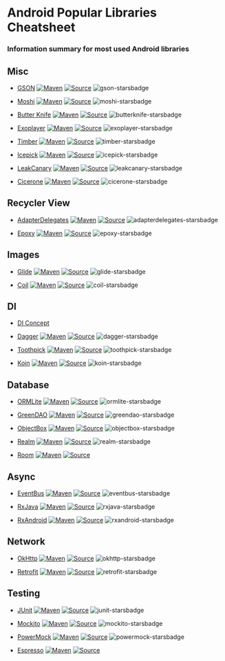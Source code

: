 # Android Popular Libraries Cheatsheet

### Information summary for most used Android libraries

## Misc

- [GSON](misc.md#gson---) [![Maven][gson-mavenbadge]][gson-maven] [![Source][gson-sourcebadge]][gson-source] ![gson-starsbadge]

- [Moshi](misc.md#moshi---) [![Maven][moshi-mavenbadge]][moshi-maven] [![Source][moshi-sourcebadge]][moshi-source] ![moshi-starsbadge]

- [Butter Knife](misc.md#butter-knife---) [![Maven][butterknife-mavenbadge]][butterknife-maven] [![Source][butterknife-sourcebadge]][butterknife-source] ![butterknife-starsbadge]

- [Exoplayer](misc.md#exoplayer---) [![Maven][exoplayer-mavenbadge]][exoplayer-maven] [![Source][exoplayer-sourcebadge]][exoplayer-source] ![exoplayer-starsbadge]

- [Timber](misc.md#timber---) [![Maven][timber-mavenbadge]][timber-maven] [![Source][timber-sourcebadge]][timber-source] ![timber-starsbadge]

- [Icepick](misc.md#icepick---) [![Maven][icepick-mavenbadge]][icepick-maven] [![Source][icepick-sourcebadge]][icepick-source] ![icepick-starsbadge]

- [LeakCanary](misc.md#leakcanary---) [![Maven][leakcanary-mavenbadge]][leakcanary-maven] [![Source][leakcanary-sourcebadge]][leakcanary-source] ![leakcanary-starsbadge]

- [Cicerone](misc.md#cicerone---) [![Maven][cicerone-mavenbadge]][cicerone-maven] [![Source][cicerone-sourcebadge]][cicerone-source] ![cicerone-starsbadge]

## Recycler View

- [AdapterDelegates](recycler.md#adapterdelegates---) [![Maven][adapterdelegates-mavenbadge]][adapterdelegates-maven] [![Source][adapterdelegates-sourcebadge]][adapterdelegates-source] ![adapterdelegates-starsbadge]

- [Epoxy](recycler.md#epoxy---) [![Maven][epoxy-mavenbadge]][epoxy-maven] [![Source][epoxy-sourcebadge]][epoxy-source] ![epoxy-starsbadge]

## Images

- [Glide](images.md#glide---) [![Maven][glide-mavenbadge]][glide-maven] [![Source][glide-sourcebadge]][glide-source] ![glide-starsbadge]

- [Coil](images.md#coil---) [![Maven][coil-mavenbadge]][coil-maven] [![Source][coil-sourcebadge]][coil-source] ![coil-starsbadge]

## DI

- [DI Concept](di.md#di-concept)

- [Dagger](di.md#dagger---) [![Maven][dagger-mavenbadge]][dagger-maven] [![Source][dagger-sourcebadge]][dagger-source] ![dagger-starsbadge]

- [Toothpick](di.md#toothpick---) [![Maven][toothpick-mavenbadge]][toothpick-maven] [![Source][toothpick-sourcebadge]][toothpick-source] ![toothpick-starsbadge]

- [Koin](di.md#koin---) [![Maven][koin-mavenbadge]][koin-maven] [![Source][koin-sourcebadge]][koin-source] ![koin-starsbadge]

## Database

- [ORMLite](database.md#ormlite---) [![Maven][ormlite-mavenbadge]][ormlite-maven] [![Source][ormlite-sourcebadge]][ormlite-source] ![ormlite-starsbadge]

- [GreenDAO](database.md#greendao---) [![Maven][greendao-mavenbadge]][greendao-maven] [![Source][greendao-sourcebadge]][greendao-source] ![greendao-starsbadge]

- [ObjectBox](database.md#objectbox---) [![Maven][objectbox-mavenbadge]][objectbox-maven] [![Source][objectbox-sourcebadge]][objectbox-source] ![objectbox-starsbadge]

- [Realm](database.md#realm---) [![Maven][realm-mavenbadge]][realm-maven] [![Source][realm-sourcebadge]][realm-source] ![realm-starsbadge]

- [Room](database.md#room--) [![Maven][room-mavenbadge]][room-maven] [![Source][room-sourcebadge]][room-source]
  
## Async

- [EventBus](async.md#eventbus---) [![Maven][eventbus-mavenbadge]][eventbus-maven] [![Source][eventbus-sourcebadge]][eventbus-source] ![eventbus-starsbadge]

- [RxJava](async.md#rxjava----rxandroid---) [![Maven][rxjava-mavenbadge]][rxjava-maven] [![Source][rxjava-sourcebadge]][rxjava-source] ![rxjava-starsbadge]

- [RxAndroid](async.md#rxjava----rxandroid---) [![Maven][rxandroid-mavenbadge]][rxandroid-maven] [![Source][rxandroid-sourcebadge]][rxandroid-source] ![rxandroid-starsbadge]
  
## Network

- [OkHttp](network.md#okhttp---) [![Maven][okhttp-mavenbadge]][okhttp-maven] [![Source][okhttp-sourcebadge]][okhttp-source] ![okhttp-starsbadge]

- [Retrofit](network.md#retrofit---) [![Maven][retrofit-mavenbadge]][retrofit-maven] [![Source][retrofit-sourcebadge]][retrofit-source] ![retrofit-starsbadge]
  
## Testing
  
- [JUnit](testing.md#junit---) [![Maven][junit-mavenbadge]][junit-maven] [![Source][junit-sourcebadge]][junit-source] ![junit-starsbadge]

- [Mockito](testing.md#mockito---) [![Maven][mockito-mavenbadge]][mockito-maven] [![Source][mockito-sourcebadge]][mockito-source] ![mockito-starsbadge]

- [PowerMock](testing.md#powermock---) [![Maven][powermock-mavenbadge]][powermock-maven] [![Source][powermock-sourcebadge]][powermock-source] ![powermock-starsbadge]

- [Espresso](testing.md#espresso--) [![Maven][espresso-mavenbadge]][espresso-maven] [![Source][espresso-sourcebadge]][espresso-source]



[gson-maven]: https://search.maven.org/artifact/com.google.code.gson/gson
[gson-mavenbadge]: https://maven-badges.herokuapp.com/maven-central/com.google.code.gson/gson/badge.svg
[gson-source]: https://github.com/google/gson
[gson-sourcebadge]: https://img.shields.io/badge/source-github-orange.svg
[gson-starsbadge]: https://img.shields.io/github/stars/google/gson

[moshi-maven]: https://search.maven.org/artifact/com.squareup.moshi/moshi
[moshi-mavenbadge]: https://maven-badges.herokuapp.com/maven-central/com.squareup.moshi/moshi/badge.svg
[moshi-source]: https://github.com/square/moshi
[moshi-sourcebadge]: https://img.shields.io/badge/source-github-orange.svg
[moshi-starsbadge]: https://img.shields.io/github/stars/square/moshi

[butterknife-maven]: https://search.maven.org/artifact/com.jakewharton/butterknife
[butterknife-mavenbadge]: https://maven-badges.herokuapp.com/maven-central/com.jakewharton/butterknife/badge.svg
[butterknife-source]: https://github.com/JakeWharton/butterknife
[butterknife-sourcebadge]: https://img.shields.io/badge/source-github-orange.svg
[butterknife-starsbadge]: https://img.shields.io/github/stars/JakeWharton/butterknife

[exoplayer-maven]: https://bintray.com/google/exoplayer/exoplayer/_latestVersion
[exoplayer-mavenbadge]: https://api.bintray.com/packages/google/exoplayer/exoplayer/images/download.svg
[exoplayer-source]: https://github.com/google/ExoPlayer
[exoplayer-sourcebadge]: https://img.shields.io/badge/source-github-orange.svg
[exoplayer-starsbadge]: https://img.shields.io/github/stars/google/ExoPlayer

[timber-maven]: https://search.maven.org/artifact/com.jakewharton.timber/timber
[timber-mavenbadge]: https://maven-badges.herokuapp.com/maven-central/com.jakewharton.timber/timber/badge.svg
[timber-source]: https://github.com/JakeWharton/timber
[timber-sourcebadge]: https://img.shields.io/badge/source-github-orange.svg
[timber-starsbadge]: https://img.shields.io/github/stars/JakeWharton/timber

[icepick-maven]: https://clojars.org/frankiesardo/icepick
[icepick-mavenbadge]: https://img.shields.io/clojars/v/frankiesardo/icepick.svg
[icepick-source]: https://github.com/frankiesardo/icepick
[icepick-sourcebadge]: https://img.shields.io/badge/source-github-orange.svg
[icepick-starsbadge]: https://img.shields.io/github/stars/frankiesardo/icepick

[leakcanary-maven]: https://search.maven.org/artifact/com.squareup.leakcanary/leakcanary-android
[leakcanary-mavenbadge]: https://maven-badges.herokuapp.com/maven-central/com.squareup.leakcanary/leakcanary-android/badge.svg
[leakcanary-source]: https://github.com/square/leakcanary
[leakcanary-sourcebadge]: https://img.shields.io/badge/source-github-orange.svg
[leakcanary-starsbadge]: https://img.shields.io/github/stars/square/leakcanary

[cicerone-maven]: https://bintray.com/terrakok/terramaven/cicerone/_latestVersion
[cicerone-mavenbadge]: https://api.bintray.com/packages/terrakok/terramaven/cicerone/images/download.svg
[cicerone-source]: https://github.com/terrakok/Cicerone
[cicerone-sourcebadge]: https://img.shields.io/badge/source-github-orange.svg
[cicerone-starsbadge]: https://img.shields.io/github/stars/terrakok/Cicerone

[adapterdelegates-maven]: https://search.maven.org/artifact/com.hannesdorfmann/adapterdelegates4
[adapterdelegates-mavenbadge]: https://maven-badges.herokuapp.com/maven-central/com.hannesdorfmann/adapterdelegates4/badge.svg
[adapterdelegates-source]: https://github.com/sockeqwe/AdapterDelegates
[adapterdelegates-sourcebadge]: https://img.shields.io/badge/source-github-orange.svg
[adapterdelegates-starsbadge]: https://img.shields.io/github/stars/sockeqwe/AdapterDelegates

[epoxy-maven]: https://search.maven.org/artifact/com.airbnb.android/epoxy
[epoxy-mavenbadge]: https://maven-badges.herokuapp.com/maven-central/com.airbnb.android/epoxy/badge.svg
[epoxy-source]: https://github.com/airbnb/epoxy
[epoxy-sourcebadge]: https://img.shields.io/badge/source-github-orange.svg
[epoxy-starsbadge]: https://img.shields.io/github/stars/airbnb/epoxy

[glide-maven]: https://search.maven.org/artifact/com.github.bumptech.glide/glide
[glide-mavenbadge]: https://maven-badges.herokuapp.com/maven-central/com.github.bumptech.glide/glide/badge.svg
[glide-source]: https://github.com/bumptech/glide
[glide-sourcebadge]: https://img.shields.io/badge/source-github-orange.svg
[glide-starsbadge]: https://img.shields.io/github/stars/bumptech/glide

[coil-maven]: https://search.maven.org/artifact/io.coil-kt/coil
[coil-mavenbadge]: https://maven-badges.herokuapp.com/maven-central/io.coil-kt/coil/badge.svg
[coil-source]: https://github.com/coil-kt/coil
[coil-sourcebadge]: https://img.shields.io/badge/source-github-orange.svg
[coil-starsbadge]: https://img.shields.io/github/stars/coil-kt/coil

[dagger-maven]: https://search.maven.org/artifact/com.google.dagger/dagger
[dagger-mavenbadge]: https://maven-badges.herokuapp.com/maven-central/com.google.dagger/dagger/badge.svg
[dagger-source]: https://github.com/google/dagger
[dagger-sourcebadge]: https://img.shields.io/badge/source-github-orange.svg
[dagger-starsbadge]: https://img.shields.io/github/stars/google/dagger

[toothpick-maven]: https://search.maven.org/artifact/com.github.stephanenicolas.toothpick/toothpick-runtime
[toothpick-mavenbadge]: https://maven-badges.herokuapp.com/maven-central/com.github.stephanenicolas.toothpick/toothpick-runtime/badge.svg
[toothpick-source]: https://github.com/stephanenicolas/toothpick
[toothpick-sourcebadge]: https://img.shields.io/badge/source-github-orange.svg
[toothpick-starsbadge]: https://img.shields.io/github/stars/stephanenicolas/toothpick

[koin-maven]: https://bintray.com/ekito/koin/koin-core/_latestVersion
[koin-mavenbadge]: https://api.bintray.com/packages/ekito/koin/koin-core/images/download.svg
[koin-source]: https://github.com/InsertKoinIO/koin
[koin-sourcebadge]: https://img.shields.io/badge/source-github-orange.svg
[koin-starsbadge]: https://img.shields.io/github/stars/InsertKoinIO/koin

[rxjava-maven]: https://search.maven.org/artifact/io.reactivex.rxjava2/rxjava
[rxjava-mavenbadge]: https://maven-badges.herokuapp.com/maven-central/io.reactivex.rxjava2/rxjava/badge.svg
[rxjava-source]: https://github.com/ReactiveX/RxJava
[rxjava-sourcebadge]: https://img.shields.io/badge/source-github-orange.svg
[rxjava-starsbadge]: https://img.shields.io/github/stars/ReactiveX/RxJava

[rxandroid-maven]: https://search.maven.org/artifact/io.reactivex.rxjava2/rxandroid
[rxandroid-mavenbadge]: https://maven-badges.herokuapp.com/maven-central/io.reactivex.rxjava2/rxandroid/badge.svg
[rxandroid-source]: https://github.com/ReactiveX/RxAndroid
[rxandroid-sourcebadge]: https://img.shields.io/badge/source-github-orange.svg
[rxandroid-starsbadge]: https://img.shields.io/github/stars/ReactiveX/RxAndroid

[ormlite-maven]: https://search.maven.org/artifact/com.j256.ormlite/ormlite-android
[ormlite-mavenbadge]: https://maven-badges.herokuapp.com/maven-central/com.j256.ormlite/ormlite-android/badge.svg
[ormlite-source]: https://github.com/j256/ormlite-android
[ormlite-sourcebadge]: https://img.shields.io/badge/source-github-orange.svg
[ormlite-starsbadge]: https://img.shields.io/github/stars/j256/ormlite-android

[greendao-maven]: https://search.maven.org/artifact/org.greenrobot/greendao
[greendao-mavenbadge]: https://maven-badges.herokuapp.com/maven-central/org.greenrobot/greendao/badge.svg
[greendao-source]: https://github.com/greenrobot/greenDAO
[greendao-sourcebadge]: https://img.shields.io/badge/source-github-orange.svg
[greendao-starsbadge]: https://img.shields.io/github/stars/greenrobot/greenDAO

[objectbox-maven]: https://bintray.com/objectbox/objectbox/io.objectbox:objectbox-gradle-plugin/_latestVersion
[objectbox-mavenbadge]: https://api.bintray.com/packages/objectbox/objectbox/io.objectbox:objectbox-gradle-plugin/images/download.svg
[objectbox-source]: https://github.com/objectbox/objectbox-java
[objectbox-sourcebadge]: https://img.shields.io/badge/source-github-orange.svg
[objectbox-starsbadge]: https://img.shields.io/github/stars/objectbox/objectbox-java

[realm-maven]: https://bintray.com/realm/maven/realm-gradle-plugin/_latestVersion
[realm-mavenbadge]: https://api.bintray.com/packages/realm/maven/realm-gradle-plugin/images/download.svg
[realm-source]: https://github.com/realm/realm-java
[realm-sourcebadge]: https://img.shields.io/badge/source-github-orange.svg
[realm-starsbadge]: https://img.shields.io/github/stars/realm/realm-java

[room-maven]: https://mvnrepository.com/artifact/androidx.room/room-runtime
[room-mavenbadge]: https://img.shields.io/badge/maven%20google--brightgreen.svg
[room-source]: https://android.googlesource.com/platform/frameworks/support/+/androidx-master-dev/room/
[room-sourcebadge]: https://img.shields.io/badge/source-google-orange.svg

[eventbus-maven]: https://search.maven.org/artifact/org.greenrobot/eventbus
[eventbus-mavenbadge]: https://maven-badges.herokuapp.com/maven-central/org.greenrobot/eventbus/badge.svg
[eventbus-source]: https://github.com/greenrobot/EventBus
[eventbus-sourcebadge]: https://img.shields.io/badge/source-github-orange.svg
[eventbus-starsbadge]: https://img.shields.io/github/stars/greenrobot/EventBus

[retrofit-maven]: https://search.maven.org/artifact/com.squareup.retrofit2/retrofit
[retrofit-mavenbadge]: https://maven-badges.herokuapp.com/maven-central/com.squareup.retrofit2/retrofit/badge.svg
[retrofit-source]: https://github.com/square/retrofit
[retrofit-sourcebadge]: https://img.shields.io/badge/source-github-orange.svg
[retrofit-starsbadge]: https://img.shields.io/github/stars/square/retrofit

[okhttp-maven]: https://search.maven.org/artifact/com.squareup.okhttp3/okhttp
[okhttp-mavenbadge]: https://maven-badges.herokuapp.com/maven-central/com.squareup.okhttp3/okhttp/badge.svg
[okhttp-source]: https://github.com/square/okhttp
[okhttp-sourcebadge]: https://img.shields.io/badge/source-github-orange.svg
[okhttp-starsbadge]: https://img.shields.io/github/stars/square/okhttp

[junit-maven]: https://search.maven.org/artifact/junit/junit
[junit-mavenbadge]: https://maven-badges.herokuapp.com/maven-central/junit/junit/badge.svg
[junit-source]: https://github.com/junit-team/junit4
[junit-sourcebadge]: https://img.shields.io/badge/source-github-orange.svg
[junit-starsbadge]: https://img.shields.io/github/stars/junit-team/junit4

[mockito-maven]: https://search.maven.org/artifact/org.mockito/mockito-core
[mockito-mavenbadge]: https://maven-badges.herokuapp.com/maven-central/org.mockito/mockito-core/badge.svg
[mockito-source]: https://github.com/mockito/mockito
[mockito-sourcebadge]: https://img.shields.io/badge/source-github-orange.svg
[mockito-starsbadge]: https://img.shields.io/github/stars/mockito/mockito

[powermock-maven]: https://search.maven.org/artifact/org.powermock/powermock-core
[powermock-mavenbadge]: https://maven-badges.herokuapp.com/maven-central/org.powermock/powermock-core/badge.svg
[powermock-source]: https://github.com/powermock/powermock
[powermock-sourcebadge]: https://img.shields.io/badge/source-github-orange.svg
[powermock-starsbadge]: https://img.shields.io/github/stars/powermock/powermock

[espresso-maven]: https://mvnrepository.com/artifact/androidx.test.espresso/espresso-core
[espresso-mavenbadge]: https://img.shields.io/badge/maven%20google--brightgreen.svg
[espresso-source]: https://android.googlesource.com/platform/frameworks/testing/+/android-support-test/espresso
[espresso-sourcebadge]: https://img.shields.io/badge/source-google-orange.svg
